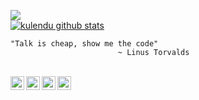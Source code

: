 

<!--
**kulendu/kulendu** is a ✨ _special_ ✨ repository because its `README.md` (this file) appears on your GitHub profile.
-->

![](https://media.giphy.com/media/2yyFSv9zNrR9XzZrbW/giphy.gif)
<br>
[![kulendu github stats](https://github-readme-stats.vercel.app/api?username=kulendu&count_private=true&show_icons=true&theme=chartreuse-dark)](https://github.com/kulendu/github-readme-stats) 
<br>

```
"Talk is cheap, show me the code"
                        ~ Linus Torvalds
```
<br>

<a href="https://twitter.com/OfficialKulendu">
  <img align="left" alt="kulendu | Twitter" width="22px" src="https://cdn.jsdelivr.net/npm/simple-icons@v3/icons/twitter.svg" />
</a>
<a href="https://www.linkedin.com/in/kulendu-kashyap-chakraborty-3417511a3/">
  <img align="left" alt="kulendu's LinkdeIN" width="22px" src="https://cdn.jsdelivr.net/npm/simple-icons@v3/icons/linkedin.svg" />
</a>
<a href="https://www.instagram.com/kulendu_05_/">
  <img align="left" alt="kulendu's Instagram" width="22px" src="https://cdn.jsdelivr.net/npm/simple-icons@v3/icons/instagram.svg" />
</a>
<a href="https://mail.google.com/mail/u/1/#inbox">
  <img align="left" alt="kulendu's mailID" width="22px" src="https://cdn.jsdelivr.net/npm/simple-icons@v3/icons/gmail.svg" />
</a>

